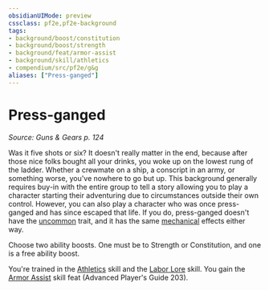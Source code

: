 ```yaml
---
obsidianUIMode: preview
cssclass: pf2e,pf2e-background
tags:
- background/boost/constitution
- background/boost/strength
- background/feat/armor-assist
- background/skill/athletics
- compendium/src/pf2e/g&g
aliases: ["Press-ganged"]
---
```

# Press-ganged
*Source: Guns & Gears p. 124*  

Was it five shots or six? It doesn't really matter in the end, because after those nice folks bought all your drinks, you woke up on the lowest rung of the ladder. Whether a crewmate on a ship, a conscript in an army, or something worse, you've nowhere to go but up. This background generally requires buy-in with the entire group to tell a story allowing you to play a character starting their adventuring due to circumstances outside their own control. However, you can also play a character who was once press-ganged and has since escaped that life. If you do, press-ganged doesn't have the [uncommon](../../../Rules/traits/uncommon.md) trait, and it has the same [mechanical](../../../Rules/traits/mechanical.md) effects either way.

Choose two ability boosts. One must be to Strength or Constitution, and one is a free ability boost.

You're trained in the [Athletics](../../skills.md#Athletics) skill and the [Labor Lore](../../skills.md#Lore) skill. You gain the [Armor Assist](../../feats/armor-assist-apg.md) skill feat (Advanced Player's Guide 203).